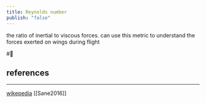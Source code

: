 ```yaml
---
title: Reynolds number
publish: "false"
---
```

the ratio of inertial to viscous forces. can use this metric to understand the forces exerted on wings during flight


#🥚 
## references
---
[wikepedia](https://en.wikipedia.org/wiki/Reynolds_number)
[[Sane2016]]